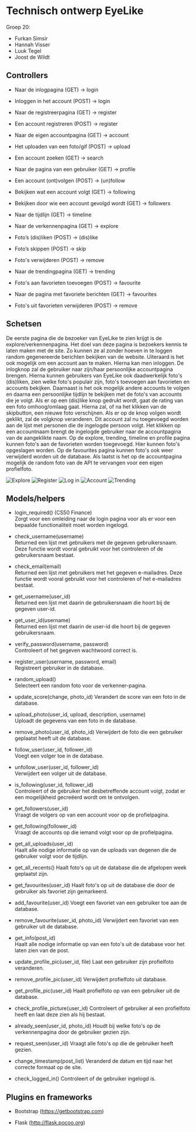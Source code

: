 ﻿
# Technisch ontwerp EyeLike
Groep 20:
- Furkan Simsir
- Hannah Visser
- Luuk Tegel
- Joost de Wildt

## Controllers

-   Naar de inlogpagina (GET) → login
    
-   Inloggen in het account (POST) → login
    
-   Naar de registreerpagina (GET) → register
    
-   Een account registreren (POST) → register

-   Naar de eigen accountpagina (GET) → account
    
-   Het uploaden van een foto/gif (POST) → upload

-   Een account zoeken (GET) → search

-   Naar de pagina van een gebruiker (GET) → profile
    
-   Een account (ont)volgen (POST) → (un)follow

-   Bekijken wat een account volgt (GET) → following
    
-   Bekijken door wie een account gevolgd wordt (GET) → followers
    
-   Naar de tijdlijn (GET) → timeline

-   Naar de verkennenpagina (GET) → explore
    
-   Foto’s (dis)liken (POST) → (dis)like

-   Foto’s skippen (POST) → skip

-   Foto's verwijderen (POST) → remove

-   Naar de trendingpagina (GET) → trending

-   Foto's aan favorieten toevoegen (POST) → favourite

-   Naar de pagina met favoriete berichten (GET) → favourites

-   Foto's uit favorieten verwijderen (POST) → remove


## Schetsen
De eerste pagina die de bezoeker van EyeLike te zien krijgt is de explore/verkennenpagina. Het doel van deze pagina is bezoekers kennis te laten maken met de site. Zo kunnen ze al zonder hoeven in te loggen random gegenereerde berichten bekijken van de website. Uiteraard is het ook mogelijk om een account aan te maken. Hierna kan men inloggen. De inlogknop zal de gebruiker naar zijn/haar persoonlijke accountpagina brengen. Hierna kunnen gebruikers van EyeLike ook daadwerkelijk foto's (dis)liken, zien welke foto's populair zijn, foto's toevoegen aan favorieten en accounts bekijken. Daarnaast is het ook mogelijk andere accounts te volgen en daarna een persoonlijke tijdlijn te bekijken met de foto's van accounts die je volgt.  Als er op een (dis)like knop gedrukt wordt, gaat de rating van een foto omhoog/omlaag gaat. Hierna zal, of na het klikken van de skipbutton, een nieuwe foto verschijnen. Als er op de knop volgen wordt geklikt, zal de volgknop veranderen. Dit account zal nu toegevoegd worden aan de lijst met personen die de ingelogde persoon volgt. Het klikken op een accountnaam brengt de ingelogde gebruiker naar de accountpagina van de aangeklikte naam. Op de explore, trending, timeline en profile pagina kunnen foto's aan de favorieten worden toegevoegd. Hier kunnen foto's opgeslagen worden. Op de favourites pagina kunnen foto's ook weer verwijderd worden uit de database. Als laatst is het op de accountpagina mogelijk de random foto van de API te vervangen voor een eigen profielfoto. 

![Explore](https://imgur.com/9t9uvkV.png)
![Register](https://i.imgur.com/gZr1M9Q.png)
![Log in](https://i.imgur.com/f85dBo9.jpg)
![Account](https://imgur.com/yDGV8s5.png)
![Trending](https://i.imgur.com/dUzkjZB.jpg)


## Models/helpers

-   login_required() (CS50 Finance)  
    Zorgt voor een omleiding naar de login pagina voor als er voor een bepaalde functionaliteit moet worden ingelogd.
    
-   check_username(username)  
    Returned een lijst met gebruikers met de gegeven gebruikersnaam. Deze functie wordt vooral gebruikt voor het controleren of de gebruikersnaam bestaat.
    
-   check_email(email)  
    Returned een lijst met gebruikers met het gegeven e-mailadres. Deze functie wordt vooral gebruikt voor het controleren of het e-mailadres bestaat.
    
-   get_username(user_id)  
    Returned een lijst met daarin de gebruikersnaam die hoort bij de gegeven user-id.
    
-   get_user_id(username)  
    Returned een lijst met daarin de user-id die hoort bij de gegeven gebruikersnaam.
    
-   verify_password(username, password)  
    Controleert of het gegeven wachtwoord correct is.
    
-   register_user(username, password, email)  
    Registreert gebruiker in de database.
    
-   random_upload()  
    Selecteert een random foto voor de verkenner-pagina.
    
-   update_score(change, photo_id) 
    Verandert de score van een foto in de database.
    
-   upload_photo(user_id, upload, description, username)  
    Uploadt de gegevens van een foto in de database.
    
-   remove_photo(user_id, photo_id) 
    Verwijdert de foto die een gebruiker geplaatst heeft uit de database. 
    
-   follow_user(user_id, follower_id)  
    Voegt een volger toe in de database. 
    
-   unfollow_user(user_id, follower_id)  
    Verwijdert een volger uit de database.

-   is_following(user_id, follower_id)  
    Controleert of de gebruiker het desbetreffende account volgt, zodat er een mogelijkheid gecreëerd wordt om te ontvolgen.
    
-   get_followers(user_id)  
    Vraagt de volgers op van een account voor op de profielpagina.
    
-   get_following(follower_id)  
    Vraagt de accounts op die iemand volgt voor op de profielpagina.
    
-   get_all_uploads(user_id)  
    Haalt alle nodige informatie op van de uploads van degenen die de gebruiker volgt voor de tijdlijn.
    
-   get_all_recents()
    Haalt foto's op uit de database die de afgelopen week geplaatst zijn.
    
-   get_favourites(user_id)
    Haalt foto's op uit de database die door de gebruiker als favoriet zijn gemarkeerd. 
    
-   add_favourite(user_id)
    Voegt een favoriet van een gebruiker toe aan de database. 
    
-   remove_favourite(user_id, photo_id)
    Verwijdert een favoriet van een gebruiker uit de database.
    
-   get_info(post_id)  
    Haalt alle nodige informatie op van een foto's uit de database voor het laten zien van de post.
 
-   update_profile_pic(user_id, file) 
    Laat een gebruiker zijn profielfoto veranderen.

-   remove_profile_pic(user_id) 
    Verwijdert profielfoto uit database.

-   get_profile_pic(user_id) 
    Haalt profielfoto op van een gebruiker uit de database.

-   check_profile_picture(user_id) 
    Controleert of gebruiker al een profielfoto heeft en laat deze zien als hij bestaat.

-   already_seen(user_id, photo_id) 
    Houdt bij welke foto's op de verkennenpagina door de gebruiker gezien zijn. 
    
-   request_seen(user_id) 
    Vraagt alle foto's op die de gebruiker heeft gezien. 

-   change_timestamp(post_list) 
    Veranderd de datum en tijd naar het correcte formaat op de site.

-   check_logged_in() 
    Controleert of de gebruiker ingelogd is. 
    

## Plugins en frameworks
-   Bootstrap (https://getbootstrap.com)
    
-   Flask (http://flask.pocoo.org)



